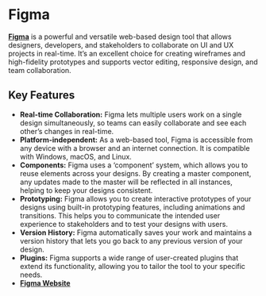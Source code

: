 # Figma

**[Figma](https://www.figma.com/)** is a powerful and versatile web-based design tool that allows designers, developers, and stakeholders to collaborate on UI and UX projects in real-time. It’s an excellent choice for creating wireframes and high-fidelity prototypes and supports vector editing, responsive design, and team collaboration.

## Key Features

- **Real-time Collaboration:** Figma lets multiple users work on a single design simultaneously, so teams can easily collaborate and see each other’s changes in real-time.
- **Platform-independent:** As a web-based tool, Figma is accessible from any device with a browser and an internet connection. It is compatible with Windows, macOS, and Linux.
- **Components:** Figma uses a ‘component’ system, which allows you to reuse elements across your designs. By creating a master component, any updates made to the master will be reflected in all instances, helping to keep your designs consistent.
- **Prototyping:** Figma allows you to create interactive prototypes of your designs using built-in prototyping features, including animations and transitions. This helps you to communicate the intended user experience to stakeholders and to test your designs with users.
- **Version History:** Figma automatically saves your work and maintains a version history that lets you go back to any previous version of your design.
- **Plugins:** Figma supports a wide range of user-created plugins that extend its functionality, allowing you to tailor the tool to your specific needs.
- **[Figma Website](https://figma.com/)**
